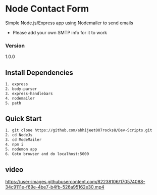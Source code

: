# Node Contact Form

Simple Node.js/Express app using Nodemailer to send emails

- Please add your own SMTP info for it to work

### Version

1.0.0

## Install Dependencies

```bash
1. express
2. body-parser
3. express-handlebars
4. nodemailer
5. path
```



## Quick Start

```bash
1. git clone https://github.com/abhijeet007rocks8/Dev-Scripts.git
2. cd NodeJs
3. cd ModeMailer
4. npm i
5. nodemon app
6. Goto browser and do localhost:5000
```

## video


https://user-images.githubusercontent.com/82238106/170574088-34c9111e-f69e-4be7-b4fb-526a95162e30.mp4
